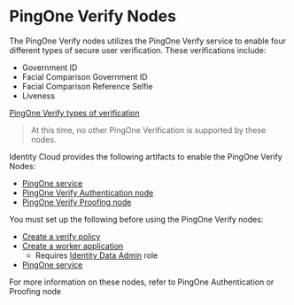 <!--
 * This code is to be used exclusively in connection with Ping Identity Corporation software or services. Ping Identity Corporation only offers such software or services to legal entities who have entered into a binding license agreement with Ping Identity Corporation.
 *
 * Copyright 2024 Ping Identity Corporation. All Rights Reserved
-->

# PingOne Verify Nodes

The PingOne Verify nodes utilizes the PingOne Verify service to enable four different types of secure
user verification. These verifications include:
* Government ID
* Facial Comparison Government ID
* Facial Comparison Reference Selfie
* Liveness

[PingOne Verify types of verification](https://docs.pingidentity.com/pingone/identity_verification_using_pingone_verify/p1_verify_types_of_verification.html#)

> At this time, no other PingOne Verification is supported by these nodes.

Identity Cloud provides the following artifacts to enable the PingOne Verify Nodes:

* [PingOne service](https://github.com/ForgeRock/tntp-ping-service/)
* [PingOne Verify Authentication node](https://github.com/ForgeRock/tntp-pingone-verify/blob/main/docs/Authentication/Readme.md)
* [PingOne Verify Proofing node](https://github.com/ForgeRock/tntp-pingone-verify/blob/main/docs/Proofing/Readme.md)

You must set up the following before using the PingOne Verify nodes:

* [Create a verify policy](https://docs.pingidentity.com/r/en-us/pingone/pingone_creating_verify_policy)
* [Create a worker application](https://docs.pingidentity.com/r/en-us/pingone/p1_add_app_worker)
  * Requires [Identity Data Admin](https://apidocs.pingidentity.com/pingone/platform/v1/api/#roles) role
* [PingOne service](https://github.com/ForgeRock/tntp-ping-service/)

For more information on these nodes, refer to PingOne Authentication or Proofing node

